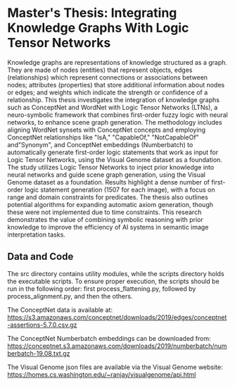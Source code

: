 # Master's Thesis: Integrating Knowledge Graphs With Logic Tensor Networks
Knowledge graphs are representations of knowledge structured as a graph. They are made of nodes (entities) that represent objects, edges (relationships) which represent connections or associations between nodes; attributes (properties) that store additional information about nodes or edges; and weights which indicate the strength or confidence of a relationship. This thesis investigates the integration of knowledge graphs such as ConceptNet and WordNet with Logic Tensor Networks (LTNs), a neuro-symbolic framework that combines first-order fuzzy logic with neural networks, to enhance scene graph generation. 
The methodology includes aligning WordNet synsets with ConceptNet concepts and employing ConceptNet relationships like "IsA," "CapableOf," "NotCapableOf" and"Synonym", and ConceptNet embeddings (Numberbatch) to automatically generate first-order logic statements that work as input for Logic Tensor Networks, using the Visual Genome dataset as a foundation. 
The study utilizes Logic Tensor Networks to inject prior knowledge into neural networks and guide scene graph generation, using the Visual Genome dataset as a foundation. Results highlight a dense number of first-order logic statement generation (1507 for each image), with a focus on range and domain constraints for predicates. The thesis also outlines potential algorithms for expanding automatic axiom generation, though these were not implemented due to time constraints. 
This research demonstrates the value of combining symbolic reasoning with prior knowledge to improve the efficiency of AI systems in semantic image interpretation tasks. 

## Data and Code
The src directory contains utility modules, while the scripts directory holds the executable scripts. To ensure proper execution, the scripts should be run in the following order: first process_flattening.py, followed by process_alignment.py, and then the others.

The ConceptNet data is available at:
https://s3.amazonaws.com/conceptnet/downloads/2019/edges/conceptnet-assertions-5.7.0.csv.gz

The ConceptNet Numberbatch embeddings can be downloaded from:
https://conceptnet.s3.amazonaws.com/downloads/2019/numberbatch/numberbatch-19.08.txt.gz

The Visual Genome json files are available via the Visual Genome website:
https://homes.cs.washington.edu/~ranjay/visualgenome/api.html
